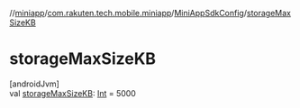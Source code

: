 //[miniapp](../../../index.md)/[com.rakuten.tech.mobile.miniapp](../index.md)/[MiniAppSdkConfig](index.md)/[storageMaxSizeKB](storage-max-size-k-b.md)

# storageMaxSizeKB

[androidJvm]\
val [storageMaxSizeKB](storage-max-size-k-b.md): [Int](https://kotlinlang.org/api/latest/jvm/stdlib/kotlin/-int/index.html) = 5000
